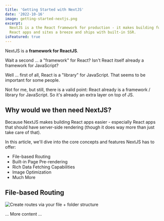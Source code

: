 ```yaml
---
title: 'Getting Started with NextJS'
date: '2022-10-16'
image: getting-started-nextjs.png
excerpt:
  NextJS is a the React framework for production - it makes building fullstack
  React apps and sites a breeze and ships with built-in SSR.
isFeatured: true
---
```


NextJS is a **framework for ReactJS**.

Wait a second ... a "framework" for React? Isn't React itself already a
framework for JavaScript?

Well ... first of all, React is a "library" for JavaScript. That seems to be
important for some people.

Not for me, but still, there is a valid point: React already is a framework /
library for JavaScript. So it's already an extra layer on top of JS.

## Why would we then need NextJS?

Because NextJS makes building React apps easier - especially React apps that
should have server-side rendering (though it does way more than just take care
of that).

In this article, we'll dive into the core concepts and features NextJS has to
offer:

- File-based Routing
- Built-in Page Pre-rendering
- Rich Data Fetching Capabilities
- Image Optimization
- Much More

## File-based Routing

![Create routes via your file + folder structure](nextjs-file-based-routing.png)

... More content ...
